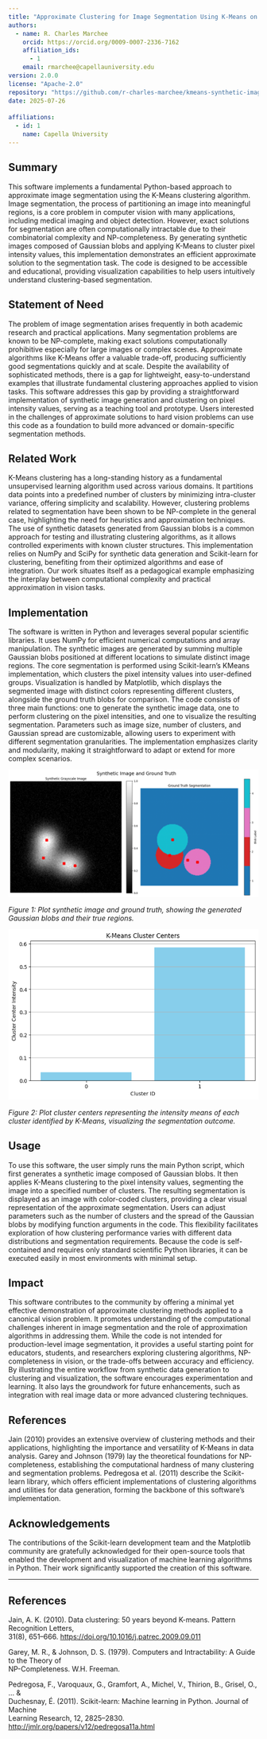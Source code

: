 ```yaml
--- 
title: "Approximate Clustering for Image Segmentation Using K-Means on Synthetic Data"
authors:
  - name: R. Charles Marchee
    orcid: https://orcid.org/0009-0007-2336-7162
    affiliation_ids:
      - 1
    email: rmarchee@capellauniversity.edu
version: 2.0.0
license: "Apache-2.0"
repository: "https://github.com/r-charles-marchee/kmeans-synthetic-image-segmentation"
date: 2025-07-26

affiliations:
  - id: 1
    name: Capella University
--- 
```


## Summary  
This software implements a fundamental Python-based approach to approximate image segmentation using the K-Means clustering algorithm. Image segmentation, the process of partitioning an image into meaningful regions, is a core problem in computer vision with many applications, including medical imaging and object detection. However, exact solutions for segmentation are often computationally intractable due to their combinatorial complexity and NP-completeness. By generating synthetic images composed of Gaussian blobs and applying K-Means to cluster pixel intensity values, this implementation demonstrates an efficient approximate solution to the segmentation task. The code is designed to be accessible and educational, providing visualization capabilities to help users intuitively understand clustering-based segmentation.

## Statement of Need  
The problem of image segmentation arises frequently in both academic research and practical applications. Many segmentation problems are known to be NP-complete, making exact solutions computationally prohibitive especially for large images or complex scenes. Approximate algorithms like K-Means offer a valuable trade-off, producing sufficiently good segmentations quickly and at scale. Despite the availability of sophisticated methods, there is a gap for lightweight, easy-to-understand examples that illustrate fundamental clustering approaches applied to vision tasks. This software addresses this gap by providing a straightforward implementation of synthetic image generation and clustering on pixel intensity values, serving as a teaching tool and prototype. Users interested in the challenges of approximate solutions to hard vision problems can use this code as a foundation to build more advanced or domain-specific segmentation methods.

## Related Work  
K-Means clustering has a long-standing history as a fundamental unsupervised learning algorithm used across various domains. It partitions data points into a predefined number of clusters by minimizing intra-cluster variance, offering simplicity and scalability. However, clustering problems related to segmentation have been shown to be NP-complete in the general case, highlighting the need for heuristics and approximation techniques. The use of synthetic datasets generated from Gaussian blobs is a common approach for testing and illustrating clustering algorithms, as it allows controlled experiments with known cluster structures. This implementation relies on NumPy and SciPy for synthetic data generation and Scikit-learn for clustering, benefiting from their optimized algorithms and ease of integration. Our work situates itself as a pedagogical example emphasizing the interplay between computational complexity and practical approximation in vision tasks.

## Implementation  
The software is written in Python and leverages several popular scientific libraries. It uses NumPy for efficient numerical computations and array manipulation. The synthetic images are generated by summing multiple Gaussian blobs positioned at different locations to simulate distinct image regions. The core segmentation is performed using Scikit-learn’s KMeans implementation, which clusters the pixel intensity values into user-defined groups. Visualization is handled by Matplotlib, which displays the segmented image with distinct colors representing different clusters, alongside the ground truth blobs for comparison. The code consists of three main functions: one to generate the synthetic image data, one to perform clustering on the pixel intensities, and one to visualize the resulting segmentation. Parameters such as image size, number of clusters, and Gaussian spread are customizable, allowing users to experiment with different segmentation granularities. The implementation emphasizes clarity and modularity, making it straightforward to adapt or extend for more complex scenarios.

![plot synthetic image and ground truth](./figures/plot_synthetic_image_and_ground_truth.png "Plot synthetic image and ground truth")

*Figure 1: Plot synthetic image and ground truth, showing the generated Gaussian blobs and their true regions.*

![plot cluster centers](./figures/plot_cluster_centers.png "Plot cluster centers")

*Figure 2: Plot cluster centers representing the intensity means of each cluster identified by K-Means, visualizing the segmentation outcome.*

## Usage  
To use this software, the user simply runs the main Python script, which first generates a synthetic image composed of Gaussian blobs. It then applies K-Means clustering to the pixel intensity values, segmenting the image into a specified number of clusters. The resulting segmentation is displayed as an image with color-coded clusters, providing a clear visual representation of the approximate segmentation. Users can adjust parameters such as the number of clusters and the spread of the Gaussian blobs by modifying function arguments in the code. This flexibility facilitates exploration of how clustering performance varies with different data distributions and segmentation requirements. Because the code is self-contained and requires only standard scientific Python libraries, it can be executed easily in most environments with minimal setup.

## Impact  
This software contributes to the community by offering a minimal yet effective demonstration of approximate clustering methods applied to a canonical vision problem. It promotes understanding of the computational challenges inherent in image segmentation and the role of approximation algorithms in addressing them. While the code is not intended for production-level image segmentation, it provides a useful starting point for educators, students, and researchers exploring clustering algorithms, NP-completeness in vision, or the trade-offs between accuracy and efficiency. By illustrating the entire workflow from synthetic data generation to clustering and visualization, the software encourages experimentation and learning. It also lays the groundwork for future enhancements, such as integration with real image data or more advanced clustering techniques.

## References  
Jain (2010) provides an extensive overview of clustering methods and their applications, highlighting the importance and versatility of K-Means in data analysis. Garey and Johnson (1979) lay the theoretical foundations for NP-completeness, establishing the computational hardness of many clustering and segmentation problems. Pedregosa et al. (2011) describe the Scikit-learn library, which offers efficient implementations of clustering algorithms and utilities for data generation, forming the backbone of this software’s implementation.

## Acknowledgements  
The contributions of the Scikit-learn development team and the Matplotlib community are gratefully acknowledged for their open-source tools that enabled the development and visualization of machine learning algorithms in Python. Their work significantly supported the creation of this software.

---

## References

Jain, A. K. (2010). Data clustering: 50 years beyond K-means. Pattern Recognition Letters,  
31(8), 651–666. https://doi.org/10.1016/j.patrec.2009.09.011

Garey, M. R., & Johnson, D. S. (1979). Computers and Intractability: A Guide to the Theory of  
NP-Completeness. W.H. Freeman.

Pedregosa, F., Varoquaux, G., Gramfort, A., Michel, V., Thirion, B., Grisel, O., ... &  
Duchesnay, É. (2011). Scikit-learn: Machine learning in Python. Journal of Machine  
Learning Research, 12, 2825–2830. http://jmlr.org/papers/v12/pedregosa11a.html
